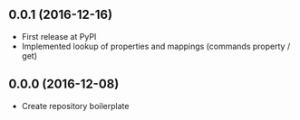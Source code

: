 ## 0.0.1 (2016-12-16)

* First release at PyPI
* Implemented lookup of properties and mappings (commands property / get)

## 0.0.0 (2016-12-08)

* Create repository boilerplate
